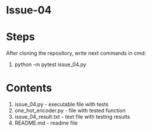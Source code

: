 # Issue-04 

# Steps
After cloning the repository, write next commands in cmd:
1. python -m pytest issue_04.py


# Contents
1. issue_04.py          - executable file with tests
2. one_hot_encoder.py   - file with tested function
3. issue_04_result.txt  - text file with testing results
4. README.md            - readme file
